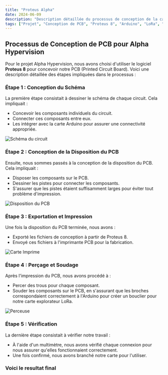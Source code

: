 ```yaml
---
title: "Proteus Alpha"
date: 2024-06-09
description: "Description détaillée du processus de conception de la carte PCB pour Alpha Hypervision en utilisant Proteus 8."
tags: ["Projet", "Conception de PCB", "Proteus 8", "Arduino", "LoRa", "Multimètre"]
---
```


## Processus de Conception de PCB pour Alpha Hypervision

Pour le projet Alpha Hypervision, nous avons choisi d'utiliser le logiciel **Proteus 8** pour concevoir notre PCB (Printed Circuit Board). Voici une description détaillée des étapes impliquées dans le processus :

### Étape 1 : Conception du Schéma
La première étape consistait à dessiner le schéma de chaque circuit. Cela impliquait :
- Concevoir les composants individuels du circuit.
- Connecter ces composants entre eux.
- Les intégrer avec la carte Arduino pour assurer une connectivité appropriée.

![Schéma du circuit](/img/schematicproteus.png)

### Étape 2 : Conception de la Disposition du PCB
Ensuite, nous sommes passés à la conception de la disposition du PCB. Cela impliquait :
- Disposer les composants sur le PCB.
- Dessiner les pistes pour connecter les composants.
- S'assurer que les pistes étaient suffisamment larges pour éviter tout problème d'impression.

![Disposition du PCB](/img/PCBProteus.png)

### Étape 3 : Exportation et Impression
Une fois la disposition du PCB terminée, nous avons :
- Exporté les fichiers de conception à partir de Proteus 8.
- Envoyé ces fichiers à l'imprimante PCB pour la fabrication.

![Carte Imprime](/img/CarteImprime.png)

### Étape 4 : Perçage et Soudage
Après l'impression du PCB, nous avons procédé à :
- Percer des trous pour chaque composant.
- Souder les composants sur le PCB, en s'assurant que les broches correspondaient correctement à l'Arduino pour créer un bouclier pour notre carte explorateur LoRa.

![Perceuse](/img/perceuse.jpg)

### Étape 5 : Vérification
La dernière étape consistait à vérifier notre travail :
- À l'aide d'un multimètre, nous avons vérifié chaque connexion pour nous assurer qu'elles fonctionnaient correctement.
- Une fois confirmé, nous avons branché notre carte pour l'utiliser.

### Voici le resultat final
